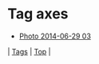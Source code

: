 <!--
title: Tag axes
date: 2020-06-28T15:26:59.686Z
tags:
-->
# Tag axes

 * [Photo 2014-06-29 03](90213494889.md)

| [Tags](tags.md) | [Top](index.md) |
